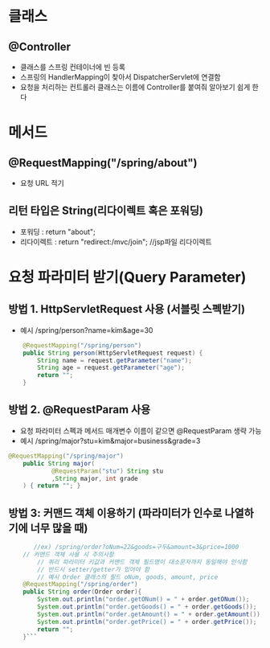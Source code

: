 # 클래스
## @Controller
- 클래스를 스프링 컨테이너에 빈 등록
- 스프링의 HandlerMapping이 찾아서 DispatcherServlet에 연결함
- 요청을 처리하는 컨트롤러 클래스는 이름에 Controller를 붙여줘 알아보기 쉽게 한다


# 메서드
## @RequestMapping("/spring/about")
- 요청 URL 적기

## 리턴 타입은 String(리다이렉트 혹은 포워딩)
- 포워딩 : return "about";
- 리다이렉트 : return "redirect:/mvc/join"; //jsp파일 리다이렉트



# 요청 파라미터 받기(Query Parameter) 
## 방법 1. HttpServletRequest 사용 (서블릿 스펙받기)
- 예시 /spring/person?name=kim&age=30
```java
    @RequestMapping("/spring/person")
    public String person(HttpServletRequest request) {
        String name = request.getParameter("name");
        String age = request.getParameter("age");
        return "";
    }
```
## 방법 2. @RequestParam 사용
- 요청 파라미터 스펙과 메서드 매개변수 이름이 같으면 @RequestParam 생략 가능
- 예시 /spring/major?stu=kim&major=business&grade=3
```java
@RequestMapping("/spring/major")
    public String major(
            @RequestParam("stu") String stu
            ,String major, int grade
    ) { return ""; }
```

## 방법 3: 커맨드 객체 이용하기 (파라미터가 인수로 나열하기에 너무 많을 때)
``` java
       //ex) /spring/order?oNum=22&goods=구두&amount=3&price=1000
    // 커맨드 객체 사용 시 주의사항
        // 쿼리 파라미터 키값과 커맨드 객체 필드명이 대소문자까지 동일해야 인식함
        // 반드시 setter/getter가 있어야 함  
        // 예시 Order 클래스의 필드 oNum, goods, amount, price
    @RequestMapping("/spring/order")
    public String order(Order order){
        System.out.println("order.getONum() = " + order.getONum());
        System.out.println("order.getGoods() = " + order.getGoods());
        System.out.println("order.getAmount() = " + order.getAmount());
        System.out.println("order.getPrice() = " + order.getPrice());
        return "";
    }```
        